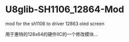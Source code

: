 U8glib-SH1106_12864-Mod
=======================

mod for the sh1106 to driver 12863 oled screen

用于惠特的128x64的硬件IIC的一个修改模块...
